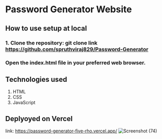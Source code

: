 # Password Generator Website

## How to use setup at local
### 1. Clone the repository: git clone link https://github.com/spruthviraj829/Password-Generator
### Open the index.html file in your preferred web browser.

## Technologies used
1. HTML
2. CSS
3. JavaScript

## Deplyoyed on Vercel
link: https://password-generator-five-rho.vercel.app/
![Screenshot (74)](https://github.com/spruthviraj829/Password-Generator/assets/132601576/fc3c9ca5-b061-4d63-92df-ea56171093b3)
